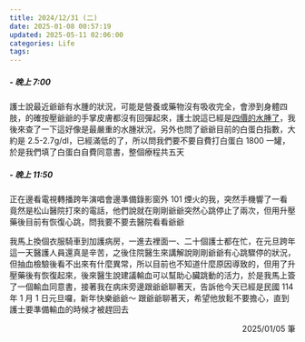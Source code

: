```yaml
---
title: 2024/12/31 (二)
date: 2025-01-08 00:57:19
updated: 2025-05-11 02:06:00
categories: Life
tags:
---
```


##### - 晚上 7:00

護士說最近爺爺有水腫的狀況，可能是營養或藥物沒有吸收完全，會滲到身體四肢，的確按壓爺爺的手掌皮膚都沒有回彈起來，護士說這已經是[四價的水腫了](https://www.canceraway.org.tw/page.php?IDno=1528)，我後來查了一下這好像是最嚴重的水腫狀況，另外也問了爺爺目前的白蛋白指數，大約是 2.5-2.7g/dl，已經滿低的了，所以問我們要不要自費打白蛋白 1800 一罐，於是我們填了白蛋白自費同意書，整個療程共五天

##### - 晚上 11:50

正在邊看電視轉播跨年演唱會邊準備錄影窗外 101 煙火的我，突然手機響了一看竟然是松山醫院打來的電話，他們說就在剛剛爺爺突然心跳停止了兩次，但用升壓藥後目前有恢復心跳，問我要不要去醫院看看爺爺

我馬上換個衣服騎車到加護病房，一進去裡面一、二十個護士都在忙，在元旦跨年這一天醫護人員還真是辛苦，之後住院醫生來講解說剛剛爺爺有心跳驟停的狀況，但抽血檢驗後看不出來有什麼異常，所以目前也不知道什麼原因導致的，但用了升壓藥後有恢復起來，後來醫生說建議輸血可以幫助心臟跳動的活力，於是我馬上簽了一個輸血同意書，接著我在病床旁邊跟爺爺聊著天，告訴他今天已經是民國 114 年 1 月 1 日元旦囉，新年快樂爺爺～ 跟爺爺聊著天，希望他放鬆不要擔心，直到護士要準備輸血的時候才被趕回去

<div style="text-align: right">2025/01/05 筆</div>

